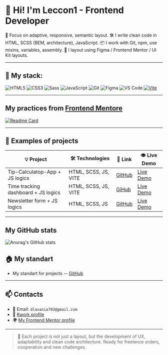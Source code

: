 # 👋 Hi! I'm Leccon1 - Frontend Developer

🎯 Focus on adaptive, responsive, semantic layout. 
🛠 I write clean code in HTML, SCSS (BEM, architecture), JavaScript. 
📦 I work with Git, npm, use mixins, variables, assembly. 
📐 I layout using Figma / Frontend Mentor / UI Kit layouts.

---

## 🚀 My stack:

![HTML5](https://img.shields.io/badge/HTML5-E34F26?style=flat&logo=html5&logoColor=white)
![CSS3](https://img.shields.io/badge/CSS3-1572B6?style=flat&logo=css3&logoColor=white)
![Sass](https://img.shields.io/badge/Sass-CC6699?style=flat&logo=sass&logoColor=white)
![JavaScript](https://img.shields.io/badge/JavaScript-F7DF1E?style=flat&logo=javascript&logoColor=black)
![Git](https://img.shields.io/badge/Git-F05032?style=flat&logo=git&logoColor=white)
![Figma](https://img.shields.io/badge/Figma-000000?style=flat&logo=figma&logoColor=white)
![VS Code](https://img.shields.io/badge/VS_Code-007ACC?style=flat&logo=visual-studio-code&logoColor=white)
[![Vite](https://img.shields.io/badge/Vite-646CFF?logo=vite&logoColor=fff)](#)

---

## My practices from [Frontend Mentore](https://www.frontendmentor.io)

[![Readme Card](https://github-readme-stats.vercel.app/api/pin/?username=Leccon1&repo=My-practices-in-the-frontend-mentor)](https://github.com/Leccon1/My-practices-in-the-frontend-mentor)

---
## 📂 Examples of projects

| 💡 Project | 🛠 Technologies | 🔗 Link | 👁️ Live Demo |
|----------|---------------|-----------|-------------|
| Tip-Calculatop-App + JS logics | HTML, SCSS, JS, VITE | [GitHub](https://github.com/Leccon1/My-practices-in-the-frontend-mentor) | [Live Demo](https://leccon1.github.io/Tip-Calculatop-App/) 
| Time tracking dashboard + JS logics | HTML, SCSS, JS, VITE | [GiHub](https://github.com/Leccon1/My-practices-in-the-frontend-mentor) | [Live Demo](https://leccon1.github.io/time-tracking-dashboard-main/) |
| Newsletter form + JS logics | HTML, SCSS, JS | [GitHub](https://github.com/Leccon1/My-practices-in-the-frontend-mentor) | [Live Demo](https://leccon1.github.io/newsletter-sign-up-with-success-message-main/) |

---

## My GitHub stats

![Anurag's GitHub stats](https://github-readme-stats.vercel.app/api?username=Leccon1&show_icons=true&theme=dark)

## 🏠 My standart

- My standart for projects -- [GitHub](https://github.com/Leccon1/My-standart-for-projects)

---

## 📫 Contacts

- 📧 Email: `dlavania703@gmail.com`
- 💼 [Kwork profile](https://kwork.ru/user/Leccon1)
- 🌍 [My Frontend Mentor profile](https://www.frontendmentor.io/profile/Leccon1)

---

> 🧠 Each project is not just a layout, but the development of UX, adaptability and clean code architecture. 
> Ready for freelance orders, cooperation and new challenges.
